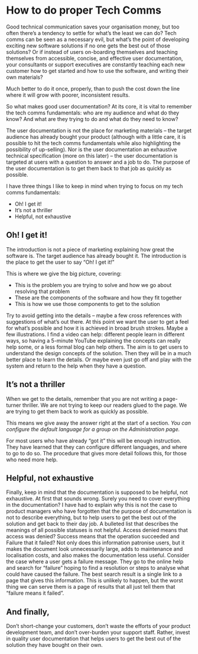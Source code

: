 # How to do proper Tech Comms
Good technical communication saves your organisation money, but too often there’s a tendency to settle for what’s the least we can do? Tech comms can be seen as a necessary evil, but what’s the point of developing exciting new software solutions if no one gets the best out of those solutions? Or if instead of users on-boarding themselves and teaching themselves from accessible, concise, and effective user documentation, your consultants or support executives are constantly teaching each new customer how to get started and how to use the software, and writing their own materials?

Much better to do it once, properly, than to push the cost down the line where it will grow with poorer, inconsistent results.

So what makes good user documentation? At its core, it is vital to remember the tech comms fundamentals: who are my audience and what do they know? And what are they trying to do and what do they need to know?

The user documentation is not the place for marketing materials – the target audience has already bought your product (although with a little care, it is possible to hit the tech comms fundamentals while also highlighting the possibility of up-selling). Nor is the user documentation an exhaustive technical specification (more on this later) – the user documentation is targeted at users with a question to answer and a job to do. The purpose of the user documentation is to get them back to that job as quickly as possible.

I have three things I like to keep in mind when trying to focus on my tech comms fundamentals:

-	Oh! I get it!
-	It’s not a thriller
-	Helpful, not exhaustive

## Oh! I get it!

The introduction is not a piece of marketing explaining how great the software is. The target audience has already bought it. The introduction is the place to get the user to say “Oh! I get it!”

This is where we give the big picture, covering:
- This is the problem you are trying to solve and how we go about resolving that problem
-	These are the components of the software and how they fit together
- This is how we use those components to get to the solution

Try to avoid getting into the details – maybe a few cross references with suggestions of what’s out there. At this point we want the user to get a feel for what’s possible and how it is achieved in broad brush strokes. Maybe a few illustrations. I find a video can help: different people learn in different ways, so having a 5-minute YouTube explaining the concepts can really help some, or a less formal blog can help others. The aim is to get users to understand the design concepts of the solution. Then they will be in a much better place to learn the details. Or maybe even just go off and play with the system and return to the help when they have a question.

## It’s not a thriller

When we get to the details, remember that you are not writing a page-turner thriller. We are not trying to keep our readers glued to the page. We are trying to get them back to work as quickly as possible.

This means we give away the answer right at the start of a section. *You can configure the default language for a group on the Administration page.*

For most users who have already “got it” this will be enough instruction. They have learned that they can configure different languages, and where to go to do so. The procedure that gives more detail follows this, for those who need more help.

## Helpful, not exhaustive

Finally, keep in mind that the documentation is supposed to be helpful, not exhaustive. At first that sounds wrong. Surely you need to cover everything in the documentation? I have had to explain why this is not the case to product managers who have forgotten that the purpose of documentation is not to describe everything, but to help users to get the best out of the solution and get back to their day job.
A bulleted list that describes the meanings of all possible statuses is not helpful. Access denied means that access was denied? Success means that the operation succeeded and Failure that it failed? Not only does this information patronise users, but it makes the document look unnecessarily large, adds to maintenance and localisation costs, and also makes the documentation less useful.
Consider the case where a user gets a failure message. They go to the online help and search for “failure” hoping to find a resolution or steps to analyse what could have caused the failure. The best search result is a single link to a page that gives this information. This is unlikely to happen, but the worst thing we can serve them is a page of results that all just tell them that “failure means it failed”.

## And finally,

Don’t short-change your customers, don’t waste the efforts of your product development team, and don’t over-burden your support staff. Rather, invest in quality user documentation that helps users to get the best out of the solution they have bought on their own.
